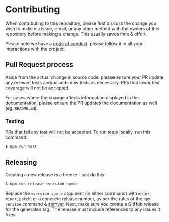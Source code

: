 # Contributing

When contributing to this repository, please first discuss the change you wish to make via issue, email, or any other method with the owners of this repository before making a change. This usually saves time & effort.

Please note we have a [code of conduct](./CODE_OF_CONDUCT.md), please follow it in all your interactions with the project.

## Pull Request process

Aside from the actual change in source code, please ensure your PR update any relevant tests and/or adds new tests as necessary. PRs that lower test coverage will not be accepted.

For cases where the change affects information displayed in the documentation, please ensure the PR updates the documentation as well (eg. `README.md`).

### Testing

PRs that fail any test will not be accepted. To run tests locally, run this command:

```sh
$ npm run test
```

## Releasing

Creating a new release is a breeze - just do this:

```sh
$ npm run release <version-spec>
```

Replace the `<version-spec>` argument (in either command) with `major`, `minor`, `patch`, or a concrete release number, as per the rules of the `npm version` command & [semver](https://github.com/npm/node-semver#functions). Next, make sure you create a GitHub release for the generated tag. The release must include references to any issues it fixes.
